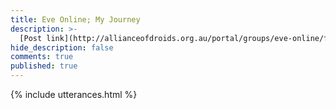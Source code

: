 ```yaml
---
title: Eve Online; My Journey
description: >-
  [Post link](http://allianceofdroids.org.au/portal/groups/eve-online/forum/topic/eve-online-my-journey-gizmotronn/). My journey in the     popular space sandbox MMORPG Eve Online
hide_description: false
comments: true
published: true
---
```


{% include utterances.html %}

